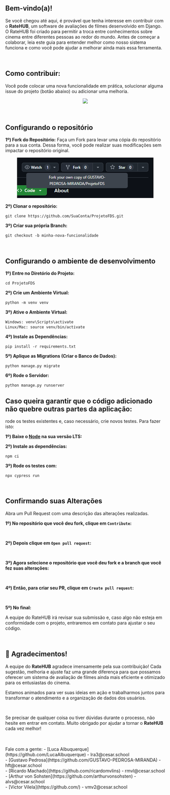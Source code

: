 
## Bem-vindo(a)! 
Se você chegou até aqui, é provável que tenha interesse em contribuir com o **RateHUB**, um software de avaliações de filmes desenvolvido em Django. O RateHUB foi criado para permitir a troca entre conhecimentos sobre cinema entre diferentes pessoas ao redor do mundo. Antes de começar a colaborar, leia este guia para entender melhor como nosso sistema funciona e como você pode ajudar a melhorar ainda mais essa ferramenta.

<br>

## Como contribuir:
Você pode colocar uma nova funcionalidade em prática, solucionar alguma issue do projeto (botão abaixo) ou adicionar uma melhoria.
<br>
<p align="center">
  <a href="https://github.com/GUSTAVO-PEDROSA-MIRANDA/ProjetoFDS/issuess">
    <img src="https://img.shields.io/badge/Ver issues-7f1d1d?style=for-the-badge&logoColor=white"/>
  </a>
</p>

<br>

## Configurando o repositório

<strong>1º) Fork do Repositório:</strong> Faça um Fork para levar uma cópia do repositório para a sua conta.  Dessa forma, você pode realizar suas modificações sem impactar o repositório original. 
<br>
<p align="center">
  <img src="Aplicativo/static/imagens/contributing1.png">
</p>

<strong>2º) Clonar o repositório:</strong> 
```
git clone https://github.com/SuaConta/ProjetoFDS.git
```

<strong>3º) Criar sua própria Branch:</strong> 
```
git checkout -b minha-nova-funcionalidade
```

<br>

## Configurando o ambiente de desenvolvimento

<strong>1º) Entre no Diretório do Projeto:</strong>
```
cd ProjetoFDS
```

<strong>2º) Crie um Ambiente Virtual:</strong>
```
python -m venv venv
```

<strong>3º) Ative o Ambiente Virtual:</strong>
```
Windows: venv\Scripts\activate
Linux/Mac: source venv/bin/activate
```

<strong>4º) Instale as Dependências:</strong>
```
pip install -r requirements.txt
```

<strong>5º) Aplique as Migrations (Criar o Banco de Dados):</strong>
```
python manage.py migrate
```

<strong>6º) Rode o Servidor:</strong>
```
python manage.py runserver
```

## Caso queira garantir que o código adicionado não quebre outras partes da aplicação:
rode os testes existentes e, caso necessário, crie novos testes. Para fazer isto:

<strong>1º) Baixe o <a href="https://nodejs.org/en" target="_blank">Node</a> na sua versão LTS:</strong>

<strong>2º) Instale as dependências:</strong>
```
npm ci
```

<strong>3º) Rode os testes com:</strong>
```
npx cypress run
```

<br>

## Confirmando suas Alterações
Abra um Pull Request com uma descrição das alterações realizadas.

<strong>1º) No repositório que você deu fork, clique em ```Contribute```:</strong>

<p align="center">
  <img src="">
</p>

<strong>2º) Depois clique em ```Open pull request```:</strong>

<p align="center">
  <img src="" width="300">
</p>

<strong>3º) Agora selecione o repositório que você deu fork e a branch que você fez suas alterações:</strong>

<p align="center">
  <img src="">
</p>

<strong>4º) Então, para criar seu PR, clique em ```Create pull request```:</strong>

<p align="center">
  <img src="" width="300">
</p>

<strong>5º) No final:</strong>

<p>A equipe do RateHUB irá revisar sua submissão e, caso algo não esteja em conformidade com o projeto, entraremos em contato para ajustar o seu código.</p>

<br>

## 🙏 Agradecimentos!

A equipe do **RateHUB** agradece imensamente pela sua contribuição! Cada sugestão, melhoria e ajuste faz uma grande diferença para que possamos oferecer um sistema de avaliação de filmes ainda mais eficiente e otimizado para os entusiastas do cinema.

Estamos animados para ver suas ideias em ação e trabalharmos juntos para transformar o atendimento e a organização de dados dos usuários.

<br>

Se precisar de qualquer coisa ou tiver dúvidas durante o processo, não hesite em entrar em contato. Muito obrigado por ajudar a tornar o **RateHUB** cada vez melhor!

<br>
<br>
Fale com a gente:
- [Luca Albuquerque](https://github.com/LucaAlbuquerque) - lra3@cesar.school
<br>
- [Gustavo Pedrosa](https://github.com/GUSTAVO-PEDROSA-MIRANDA) - hft@cesar.school
<br>
- [Ricardo Machado](https://github.com/ricardomvlins) - rmvl@cesar.school
<br>
- [Arthur von Sohsten](https://github.com/arthurvonsohsten) - alvs@cesar.school
<br>
- [Victor Vilela](https://github.com/) - vmv2@cesar.school
<br>

<br>
